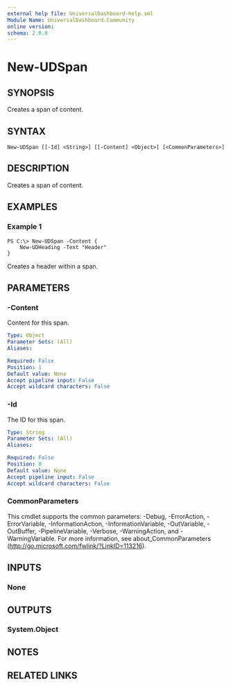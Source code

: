 ```yaml
---
external help file: UniversalDashboard-help.xml
Module Name: UniversalDashboard.Community
online version:
schema: 2.0.0
---
```


# New-UDSpan

## SYNOPSIS
Creates a span of content.

## SYNTAX

```
New-UDSpan [[-Id] <String>] [[-Content] <Object>] [<CommonParameters>]
```

## DESCRIPTION
Creates a span of content.

## EXAMPLES

### Example 1
```
PS C:\> New-UDSpan -Content {
    New-UDHeading -Text "Header"
}
```

Creates a header within a span. 

## PARAMETERS

### -Content
Content for this span.

```yaml
Type: Object
Parameter Sets: (All)
Aliases:

Required: False
Position: 1
Default value: None
Accept pipeline input: False
Accept wildcard characters: False
```

### -Id
The ID for this span.

```yaml
Type: String
Parameter Sets: (All)
Aliases:

Required: False
Position: 0
Default value: None
Accept pipeline input: False
Accept wildcard characters: False
```

### CommonParameters
This cmdlet supports the common parameters: -Debug, -ErrorAction, -ErrorVariable, -InformationAction, -InformationVariable, -OutVariable, -OutBuffer, -PipelineVariable, -Verbose, -WarningAction, and -WarningVariable. For more information, see about_CommonParameters (http://go.microsoft.com/fwlink/?LinkID=113216).

## INPUTS

### None

## OUTPUTS

### System.Object

## NOTES

## RELATED LINKS
